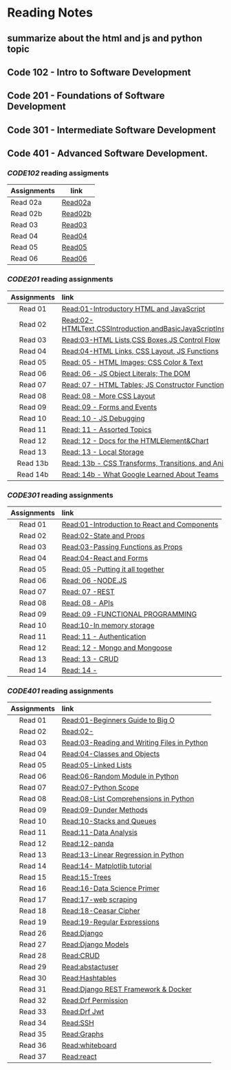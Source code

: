 # Reading Notes

## summarize about the html and js and python topic

## Code 102 - Intro to Software Development
## Code 201 - Foundations of Software Development
## Code 301 - Intermediate Software Development
## Code 401 - Advanced Software Development.

### ***CODE102***  reading assigments 

| Assignments   | link     |
|-----------|----------|
| Read 02a|[Read02a](102/read02a.md) |       
| Read 02b |  [Read02b](102/read02b.md)      |
| Read 03 |  [Read03](102/read03.md)    | 
|Read 04|[Read04](102/read04a.md)  |
|Read 05|[Read05](102/read05.md) |
|Read 06|[Read06](102/read06.md) |


### ***CODE201*** reading assignments 
 
| Assignments   | link       |
|  :-------:  | :------  |
| Read 01|[Read:01-Introductory HTML and JavaScript](201/read20101.md)|       
| Read 02|[Read:02-HTMLText,CSSIntroduction,andBasicJavaScriptInstructions](201/read20102.md)|
| Read 03|[Read:03-HTML Lists,CSS Boxes,JS Control Flow](201/read20103.md)| 
|Read 04|[Read:04-HTML Links, CSS Layout, JS Functions](201/read20104.md)|
|Read 05|[Read: 05 - HTML Images; CSS Color & Text](201/read20105.md)|
|Read 06| [Read: 06 - JS Object Literals; The DOM](201/read20106.md)|
|Read 07| [Read: 07 - HTML Tables; JS Constructor Functions](201/read20107.md)|
|Read 08| [Read: 08 - More CSS Layout](201/read20108.md)|
|Read 09|[Read: 09 - Forms and Events](201/read20109.md)|
|Read 10| [Read: 10 - JS Debugging](201/read20110.md)|
|Read 11| [Read: 11 - Assorted Topics](201/read20111.md)|
|Read 12| [Read: 12 - Docs for the HTML<canvas>Element&Chart](201/read20112.md)|
|Read 13| [Read: 13 - Local Storage](201/read20113.md)|
|Read 13b| [Read: 13b - CSS Transforms, Transitions, and Animations](201/read20113b.md)|
|Read 14b| [Read: 14b - What Google Learned About Teams](201/read20114b.md)|


### ***CODE301*** reading assignments 
 
| Assignments   | link       |
|  :-------:  | :------  |
| Read 01|[Read:01-Introduction to React and Components](301/01.md)|       
| Read 02|[Read:02-State and Props](301/read30102.md)|
| Read 03|[Read:03-Passing Functions as Props](301/30103.md)| 
|Read 04|[Read:04-React and Forms](301/30104.md)|
|Read 05|[Read: 05 -Putting it all together ](301/read30105.md)|
|Read 06| [Read: 06 -NODE.JS ](301/read30106.md)|
|Read 07| [Read: 07 -REST ](301/read30107.md)|
|Read 08| [Read: 08 - APIs](301/read30108.md)|
|Read 09|[Read: 09 -FUNCTIONAL PROGRAMMING ](301/read30109.md)|
|Read 10|[Read:10-In memory storage](301/read301010.md)|
|Read 11|[Read: 11 - Authentication ](301/read301011.md)|
|Read 12| [Read: 12 - Mongo and Mongoose ](301/read301012.md)|
|Read 13| [Read: 13 - CRUD](301/read301013.md)|
|Read 14| [Read: 14 - ](301/read301014.md)|




### ***CODE401*** reading assignments 
 
| Assignments   | link       |
|  :-------:  | :------  |
| Read 01|[Read:01-Beginners Guide to Big O](401/read40101.md)|       
| Read 02|[Read:02-](401/40102.md)| 
| Read 03|[Read:03-Reading and Writing Files in Python](401/read40103.md)|
|Read 04|[Read:04-Classes and Objects](404/40104.md)|
|Read 05|[Read:05-Linked Lists](401/read40105.md)|
|Read 06| [ Read:06-Random Module in Python](401/read40106.md)|
|Read 07| [ Read:07-Python Scope](401/read40107.md)|
|Read 08| [Read:08-List Comprehensions in Python](401/read40108.md)|
|Read 09|[Read:09-Dunder Methods](401/read40109.md)|
|Read 10|[Read:10-Stacks and Queues](401/read40110.md)|
|Read 11|[Read:11-Data Analysis](401/read40111.md)|
|Read 12| [Read:12-panda](401/read40112.md)|
|Read 13| [Read:13-Linear Regression in Python](401/read40113.md)|
|Read 14| [Read:14- Matplotlib tutorial](401/read40114.md)|
| Read 15|[Read:15-Trees ](401/read40115.md)|       
| Read 16|[Read:16-Data Science Primer](401/read40116.md)|
| Read 17|[Read:17-web scraping](401/40117.md)| 
| Read 18|[Read:18-Ceasar Cipher](401/40118.md)| 
| Read 19|[Read:19-Regular Expressions](401/40119.md)| 
| Read 26|[Read:Django](401/40126.md)| 
| Read 27|[Read:Django Models](401/40127.md)| 
| Read 28|[Read:CRUD](401/40128.md)| 
| Read 29|[Read:abstactuser](401/40129.md)| 
| Read 30|[Read:Hashtables](401/40130.md)| 
| Read 31|[Read:Django REST Framework & Docker](401/40131.md)| 
| Read 32|[Read:Drf Permission](401/40132.md)| 
| Read 33|[Read:Drf Jwt](401/40133.md)| 
| Read 34|[Read:SSH](401/40134.md)|
| Read 35|[Read:Graphs](401/40135.md)|
| Read 36|[Read:whiteboard](401/40136.md)|
| Read 37|[Read:react](401/40137.md)|
